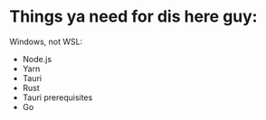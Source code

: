 # Things ya need for dis here guy:

Windows, not WSL:
- Node.js
- Yarn
- Tauri
- Rust
- Tauri prerequisites
- Go